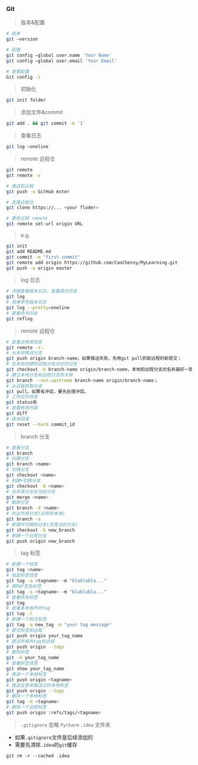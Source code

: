 ### Git

> 版本&配置

```bash
# 版本
git —version

# 配置
git config —global user.name 'Your Name'
git config —global user.email 'Your Email'

# 查看配置
Git config -l
```

> 初始化

```bash
git init folder
```

> 添加文件&commit
 
```bash
git add . && git commit -m '1'
```

> 查看日志
                             
```bash
git log —oneline
```

> remote 远程仓

```bash
git remote
git remote -v

# 推送到远程
git push -u GitHub mster

# 克隆远程仓
git clone https://... <your floder>

# 更改远程 remote
git remote set-url origin URL
```

> e.g.

```bash
git init
git add README.md
git commit -m "first commit"
git remote add origin https://github.com/CaoChensy/MyLearning.git
git push -u origin master
```

> log 日志

```bash
# 详细查看版本日志，查看提交历史
git log
# 简单罗列版本日志
git log --pretty=oneline
# 查看命令历史
git reflog
```

> remote 远程仓

```bash
# 查看远程库信息 
git remote -v；
# 从本地推送分支 
git push origin branch-name，如果推送失败，先用git pull抓取远程的新提交；
# 在本地创建和远程分支对应的分支 
git checkout -b branch-name origin/branch-name，本地和远程分支的名称最好一致；
# 建立本地分支和远程分支的关联 
git branch --set-upstream branch-name origin/branch-name；
# 从远程抓取分支 
git pull，如果有冲突，要先处理冲突。
# 工作区的状态 
git status命
# 查看修改内容 
git diff
# 版本回滚 
git reset --hard commit_id
```

> branch 分支

```bash
# 查看分支
git branch
# 创建分支
git branch <name>
# 切换分支
git checkout <name>
# 创建+切换分支
git checkout -b <name>
# 合并某分支到当前分支
git merge <name>
# 删除分支
git branch -d <name>
# 列出所有分支(远程和本地)
git branch -a
# 新建并切换到分支(克隆当前分支)
git checkout -b new_branch
# 新建一个远程分支
git push origin new_branch
```

> tag 标签

```bash
# 新建一个标签 
git tag <name>
# 指定标签信息 
git tag -a <tagname> -m "blablabla..."
# 用PGP签名标签 
git tag -s <tagname> -m "blablabla..."
# 查看所有标签 
git tag
# 查看本地有所的tag
git tag -l
# 新建一个附注标签
git tag -a new_tag -m "your tag message"
# 提交标签到远程
git push origin your_tag_name
# 提交所有的tag到远程
git push origin --tags
# 删除标签
git -d your_tag_name
# 查看标签信息
git show your_tag_name
# 推送一个本地标签 
git push origin <tagname>
# 推送全部未推送过的本地标签 
git push origin --tags
# 删除一个本地标签 
git tag -d <tagname>
# 删除一个远程标签 
git push origin :refs/tags/<tagname>
```

> `.gitignore` 忽略 `Pycharm` `.idea` 文件夹

- 如果`.gitignore`文件是后续添加的
- 需要先清除`.idea`的`git`缓存

```git
git rm -r --cached .idea
```